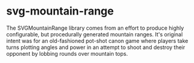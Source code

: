 # svg-mountain-range
The SVGMountainRange library comes from an effort to produce highly configurable, but procedurally generated mountain ranges. It's original intent was for an old-fashioned pot-shot canon game where players take turns plotting angles and power in an attempt to shoot and destroy their opponent by lobbing rounds over mountain tops.
